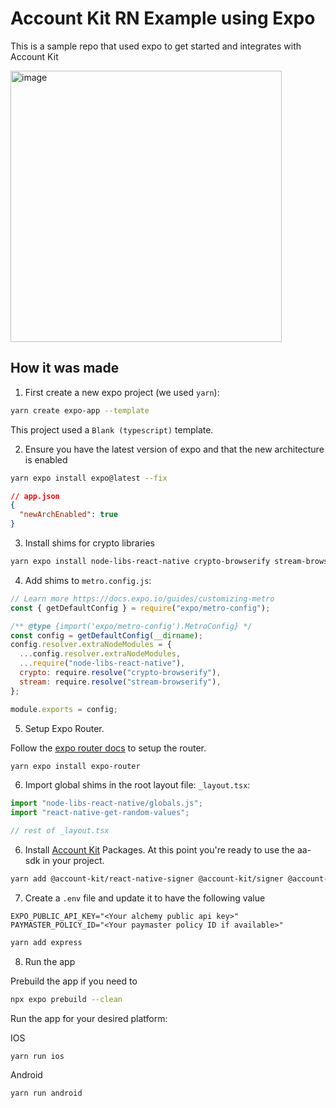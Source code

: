 # Account Kit RN Example using Expo

This is a sample repo that used expo to get started and integrates with Account Kit

<img width="434" alt="image" src="https://github.com/alchemyplatform/aa-sdk-rn-expo/assets/4642570/e0dab7bc-f980-46eb-966c-13be7e79bc15">

## How it was made

1. First create a new expo project (we used `yarn`):

```bash
yarn create expo-app --template
```

This project used a `Blank (typescript)` template.

2. Ensure you have the latest version of expo and that the new architecture is enabled

```bash
yarn expo install expo@latest --fix
```

```json
// app.json
{
  "newArchEnabled": true
}
```

3. Install shims for crypto libraries

```bash
yarn expo install node-libs-react-native crypto-browserify stream-browserify react-native-get-random-values
```

4. Add shims to `metro.config.js`:

```javascript
// Learn more https://docs.expo.io/guides/customizing-metro
const { getDefaultConfig } = require("expo/metro-config");

/** @type {import('expo/metro-config').MetroConfig} */
const config = getDefaultConfig(__dirname);
config.resolver.extraNodeModules = {
  ...config.resolver.extraNodeModules,
  ...require("node-libs-react-native"),
  crypto: require.resolve("crypto-browserify"),
  stream: require.resolve("stream-browserify"),
};

module.exports = config;
```

5. Setup Expo Router.

Follow the [expo router docs](https://docs.expo.dev/router/installation/) to setup the router.

```bash
yarn expo install expo-router
```

6. Import global shims in the root layout file: `_layout.tsx`:

```typescript
import "node-libs-react-native/globals.js";
import "react-native-get-random-values";

// rest of _layout.tsx
```

6. Install [Account Kit](https://www.alchemy.com/docs/wallets) Packages. At this point you're ready to use the aa-sdk in your project.

```bash
yarn add @account-kit/react-native-signer @account-kit/signer @account-kit/smart-contracts @account-kit/infra
```

7. Create a `.env` file and update it to have the following value

```
EXPO_PUBLIC_API_KEY="<Your alchemy public api key>"
PAYMASTER_POLICY_ID="<Your paymaster policy ID if available>"
```

```bash
yarn add express
```

8. Run the app

Prebuild the app if you need to

```bash
npx expo prebuild --clean
```

Run the app for your desired platform:

IOS

```
yarn run ios
```

Android

```
yarn run android
```
